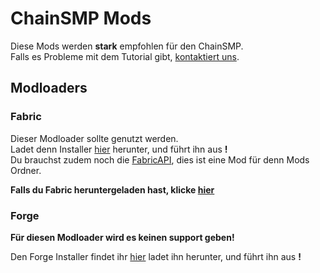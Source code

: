 # ChainSMP Mods
Diese Mods werden **stark** empfohlen für den ChainSMP.  <br/>Falls es Probleme mit dem Tutorial gibt, [kontaktiert uns](https://discord.gg/7V6Dpt5cDq).
## Modloaders
### Fabric
Dieser Modloader sollte genutzt werden.<br/>
Ladet denn Installer [hier](https://fabricmc.net/use/installer/) herunter, und führt ihn aus **!**<br/>
Du brauchst zudem noch die [FabricAPI](https://www.curseforge.com/minecraft/mc-mods/fabric-api/files/3759491), dies ist eine Mod für denn Mods Ordner.

**Falls du Fabric heruntergeladen hast, klicke [hier](https://github.com/D1p4k/ChainSMPGuide/blob/main/DE/Fabric/ChainSMPMods.md)**


### Forge
**Für diesen Modloader wird es keinen support geben!**

Den Forge Installer findet ihr [hier](https://maven.minecraftforge.net/net/minecraftforge/forge/1.18.2-40.1.0/forge-1.18.2-40.1.0-installer.jar) ladet ihn herunter, und führt ihn aus **!**<br/>

